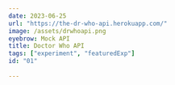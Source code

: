 ```yaml
---
date: 2023-06-25
url: "https://the-dr-who-api.herokuapp.com/"
image: /assets/drwhoapi.png
eyebrow: Mock API
title: Doctor Who API
tags: ["experiment", "featuredExp"]
id: "01"
  
---
```

